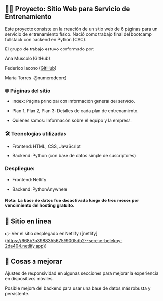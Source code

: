 
## 🏋️‍♀️ Proyecto: Sitio Web para Servicio de Entrenamiento  

Este proyecto consiste en la creación de un sitio web de 6 páginas para un servicio de entrenamiento físico.
Nació como trabajo final del bootcamp fullstack con backend en Python (CAC).

El grupo de trabajo estuvo conformado por:

Ana Muscolo (GitHub)

Federico Iacono ([GitHub](https://github.com/FedeiaTech))

María Torres (@numerodeoro)

### 🌐 Páginas del sitio
* Index: Página principal con información general del servicio.

* Plan 1, Plan 2, Plan 3: Detalles de cada plan de entrenamiento.

* Quiénes somos: Información sobre el equipo y la empresa.

### 🛠️ Tecnologías utilizadas
* Frontend: HTML, CSS, JavaScript

* Backend: Python (con base de datos simple de suscriptores)

### Despliegue:

* Frontend: Netlify

* Backend: PythonAnywhere

#### Nota: La base de datos fue desactivada luego de tres meses por vencimiento del hosting gratuito.

## 🔗 Sitio en línea
👉 Ver el sitio desplegado en Netlify          ([netlify] (https://668b2b398835567599005db2--serene-belekoy-2da404.netlify.app))

## 📌 Cosas a mejorar
Ajustes de responsividad en algunas secciones para mejorar la experiencia en dispositivos móviles.

Posible mejora del backend para usar una base de datos más robusta y persistente.
